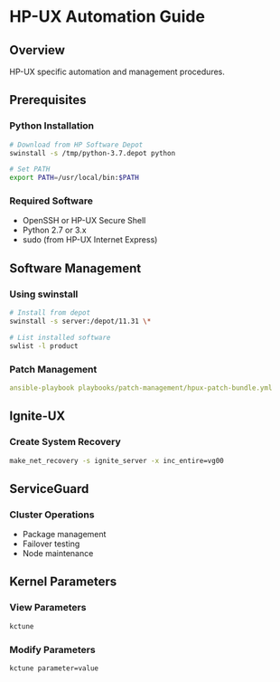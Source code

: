 # HP-UX Automation Guide

## Overview

HP-UX specific automation and management procedures.

## Prerequisites

### Python Installation
```bash
# Download from HP Software Depot
swinstall -s /tmp/python-3.7.depot python

# Set PATH
export PATH=/usr/local/bin:$PATH
```

### Required Software
- OpenSSH or HP-UX Secure Shell
- Python 2.7 or 3.x
- sudo (from HP-UX Internet Express)

## Software Management

### Using swinstall
```bash
# Install from depot
swinstall -s server:/depot/11.31 \*

# List installed software
swlist -l product
```

### Patch Management
```yaml
ansible-playbook playbooks/patch-management/hpux-patch-bundle.yml
```

## Ignite-UX

### Create System Recovery
```bash
make_net_recovery -s ignite_server -x inc_entire=vg00
```

## ServiceGuard

### Cluster Operations
- Package management
- Failover testing
- Node maintenance

## Kernel Parameters

### View Parameters
```bash
kctune
```

### Modify Parameters
```bash
kctune parameter=value
```

